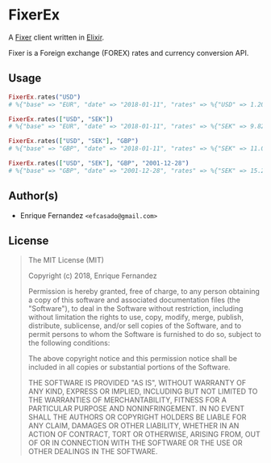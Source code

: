 # FixerEx

A [Fixer](http://fixer.io/) client written in [Elixir](http://elixir-lang.github.io/).

Fixer is a Foreign exchange (FOREX) rates and currency conversion API.


## Usage

```elixir
FixerEx.rates("USD")
# %{"base" => "EUR", "date" => "2018-01-11", "rates" => %{"USD" => 1.2017}}

FixerEx.rates(["USD", "SEK"])
# %{"base" => "EUR", "date" => "2018-01-11", "rates" => %{"SEK" => 9.8203, "USD" => 1.2017}}

FixerEx.rates(["USD", "SEK"], "GBP")
# %{"base" => "GBP", "date" => "2018-01-11", "rates" => %{"SEK" => 11.025, "USD" => 1.3491}}

FixerEx.rates(["USD", "SEK"], "GBP", "2001-12-28")
# %{"base" => "GBP", "date" => "2001-12-28", "rates" => %{"SEK" => 15.285, "USD" => 1.4483}}
```


## Author(s)

- Enrique Fernandez `<efcasado@gmail.com>`


## License

> The MIT License (MIT)
>
> Copyright (c) 2018, Enrique Fernandez
>
> Permission is hereby granted, free of charge, to any person obtaining a copy
> of this software and associated documentation files (the "Software"), to deal
> in the Software without restriction, including without limitation the rights
> to use, copy, modify, merge, publish, distribute, sublicense, and/or sell
> copies of the Software, and to permit persons to whom the Software is
> furnished to do so, subject to the following conditions:
>
> The above copyright notice and this permission notice shall be included in
> all copies or substantial portions of the Software.
>
> THE SOFTWARE IS PROVIDED "AS IS", WITHOUT WARRANTY OF ANY KIND, EXPRESS OR
> IMPLIED, INCLUDING BUT NOT LIMITED TO THE WARRANTIES OF MERCHANTABILITY,
> FITNESS FOR A PARTICULAR PURPOSE AND NONINFRINGEMENT. IN NO EVENT SHALL THE
> AUTHORS OR COPYRIGHT HOLDERS BE LIABLE FOR ANY CLAIM, DAMAGES OR OTHER
> LIABILITY, WHETHER IN AN ACTION OF CONTRACT, TORT OR OTHERWISE, ARISING FROM,
> OUT OF OR IN CONNECTION WITH THE SOFTWARE OR THE USE OR OTHER DEALINGS IN
> THE SOFTWARE.
